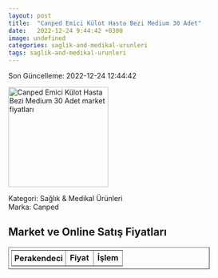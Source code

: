 ```yaml
---
layout: post
title:  "Canped Emici Külot Hasta Bezi Medium 30 Adet"
date:   2022-12-24 9:44:42 +0300
image: undefined
categories: saglik-and-medikal-urunleri
tags: saglik-and-medikal-urunleri
---
```


Son Güncelleme: 2022-12-24 12:44:42

<img src="undefined" width="200" alt="Canped Emici Külot Hasta Bezi Medium 30 Adet market fiyatları" />

Kategori: Sağlık & Medikal Ürünleri
<br />
Marka: Canped

<h2>Market ve Online Satış Fiyatları</h2>

<table border="1" style="padding: 5px;width:80%;">
  <tr>
    <td style="padding: 5px;"><strong>Perakendeci</strong></td>
    <td><strong>Fiyat</strong></td>
    <td><strong>İşlem</strong></td>
  </tr>
  
</table>
